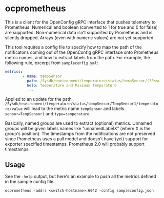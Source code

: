 # ocprometheus

This is a client for the OpenConfig gRPC interface that pushes telemetry to
Prometheus. Numerical and boolean (converted to 1 for true and 0 for false) are
supported. Non-numerical data isn't supported by Prometheus and is silently
dropped. Arrays (even with numeric values) are not yet supported.

This tool requires a config file to specify how to map the path of the
notificatons coming out of the OpenConfig gRPC interface onto Prometheus
metric names, and how to extract labels from the path.  For example, the
following rule, excerpt from `sampleconfig.yml`:

```yaml
metrics:
        - name: tempSensor
          path: /Sysdb/environment/temperature/status/tempSensor/(?P<sensor>.+)/(?P<type>(?:maxT|t)emperature)/value
          help: Temperature and Maximum Temperature
          ...
```

Applied to an update for the path
`/Sysdb/environment/temperature/status/tempSensor/TempSensor1/temperature/value`
will lead to the metric name `tempSensor` and labels `sensor=TempSensor1` and `type=temperature`.

Basically, named groups are used to extract (optional) metrics.
Unnamed groups will be given labels names like "unnamedLabelX" (where X is the group's position).
The timestamps from the notifications are not preserved since Prometheus uses a pull model and
doesn't have (yet) support for exporter specified timestamps.
Prometheus 2.0 will probably support timestamps.

## Usage

See the `-help` output, but here's an example to push all the metrics defined
in the sample config file:
```
ocprometheus -addrs <switch-hostname>:6042 -config sampleconfig.json
```

